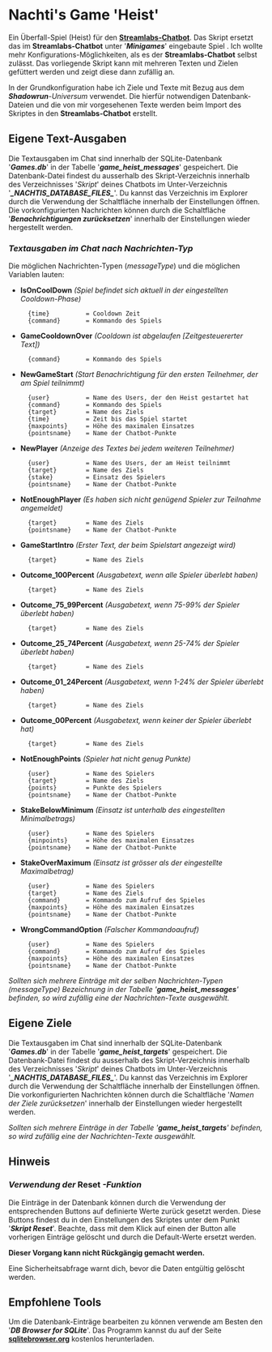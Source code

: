 # **Nachti's Game 'Heist'**

Ein Überfall-Spiel (Heist) für den **[Streamlabs-Chatbot](https://streamlabs.com/chatbot?l=de-DE)**. Das Skript ersetzt das im **Streamlabs-Chatbot** unter '***Minigames***' eingebaute Spiel . Ich wollte mehr Konfigurations-Möglichkeiten, als es der **Streamlabs-Chatbot** selbst zulässt. Das vorliegende Skript kann mit mehreren Texten und Zielen gefüttert werden und zeigt diese dann zufällig an.

In der Grundkonfiguration habe ich Ziele und Texte mit Bezug aus dem ***Shadowrun***-*Universum* verwendet. Die hierfür notwendigen Datenbank-Dateien und die von mir vorgesehenen Texte werden beim Import des Skriptes in den **Streamlabs-Chatbot** erstellt.


## **Eigene Text-Ausgaben**

Die Textausgaben im Chat sind innerhalb der SQLite-Datenbank '***Games.db***' in der Tabelle '***game_heist_messages***' gespeichert. Die Datenbank-Datei findest du ausserhalb des Skript-Verzeichnis innerhalb des Verzeichnisses '*Skript*' deines Chatbots im Unter-Verzeichnis '***\_NACHTIS_DATABASE_FILES\_***'. Du kannst das Verzeichnis im Explorer durch die Verwendung der Schaltfläche innerhalb der Einstellungen öffnen. Die vorkonfigurierten Nachrichten können durch die Schaltfläche '***Benachrichtigungen zurücksetzen***' innerhalb der Einstellungen wieder hergestellt werden.


### ***Textausgaben im Chat nach Nachrichten-Typ***

Die möglichen Nachrichten-Typen (*messageType*) und die möglichen Variablen lauten:


- **IsOnCoolDown** *(Spiel befindet sich aktuell in der eingestellten Cooldown-Phase)*
        
        {time}          = Cooldown Zeit
        {command}       = Kommando des Spiels


- **GameCooldownOver** *(Cooldown ist abgelaufen [Zeitgesteuererter Text])*
        
        {command}       = Kommando des Spiels


- **NewGameStart** *(Start Benachrichtigung für den ersten Teilnehmer, der am Spiel teilnimmt)*

        {user}          = Name des Users, der den Heist gestartet hat
        {command}       = Kommando des Spiels
        {target}        = Name des Ziels
        {time}          = Zeit bis das Spiel startet
        {maxpoints}     = Höhe des maximalen Einsatzes
        {pointsname}    = Name der Chatbot-Punkte


- **NewPlayer** *(Anzeige des Textes bei jedem weiteren Teilnehmer)*

        {user}          = Name des Users, der am Heist teilnimmt
        {target}        = Name des Ziels
        {stake}         = Einsatz des Spielers
        {pointsname}    = Name der Chatbot-Punkte


- **NotEnoughPlayer** *(Es haben sich nicht genügend Spieler zur Teilnahme angemeldet)*

        {target}        = Name des Ziels
        {pointsname}    = Name der Chatbot-Punkte


- **GameStartIntro** *(Erster Text, der beim Spielstart angezeigt wird)*

        {target}        = Name des Ziels


- **Outcome_100Percent** *(Ausgabetext, wenn alle Spieler überlebt haben)*

        {target}        = Name des Ziels


- **Outcome_75_99Percent** *(Ausgabetext, wenn 75-99% der Spieler überlebt haben)*
        
        {target}        = Name des Ziels


- **Outcome_25_74Percent** *(Ausgabetext, wenn 25-74% der Spieler überlebt haben)*
    
        {target}        = Name des Ziels


- **Outcome_01_24Percent** *(Ausgabetext, wenn 1-24% der Spieler überlebt haben)*
    
        {target}        = Name des Ziels


- **Outcome_00Percent** *(Ausgabetext, wenn keiner der Spieler überlebt hat)*
    
        {target}        = Name des Ziels


- **NotEnoughPoints** *(Spieler hat nicht genug Punkte)*

        {user}          = Name des Spielers
        {target}        = Name des Ziels
        {points}        = Punkte des Spielers
        {pointsname}    = Name der Chatbot-Punkte


- **StakeBelowMinimum** *(Einsatz ist unterhalb des eingestellten Minimalbetrags)*

        {user}          = Name des Spielers
        {minpoints}     = Höhe des maximalen Einsatzes
        {pointsname}    = Name der Chatbot-Punkte


- **StakeOverMaximum** *(Einsatz ist grösser als der eingestellte Maximalbetrag)*

        {user}          = Name des Spielers
        {target}        = Name des Ziels
        {command}       = Kommando zum Aufruf des Spieles
        {maxpoints}     = Höhe des maximalen Einsatzes
        {pointsname}    = Name der Chatbot-Punkte


- **WrongCommandOption** *(Falscher Kommandoaufruf)*

        {user}          = Name des Spielers
        {command}       = Kommando zum Aufruf des Spieles
        {maxpoints}     = Höhe des maximalen Einsatzes
        {pointsname}    = Name der Chatbot-Punkte



*Sollten sich mehrere Einträge mit der selben Nachrichten-Typen (*messageType*) Bezeichnung in der Tabelle '***game_heist_messages***' befinden, so wird zufällig eine der Nachrichten-Texte ausgewählt.*


## **Eigene Ziele**

Die Textausgaben im Chat sind innerhalb der SQLite-Datenbank '***Games.db***' in der Tabelle '***game_heist_targets***' gespeichert. Die Datenbank-Datei findest du ausserhalb des Skript-Verzeichnis innerhalb des Verzeichnisses '*Skript*' deines Chatbots im Unter-Verzeichnis '***\_NACHTIS_DATABASE_FILES\_***'. Du kannst das Verzeichnis im Explorer durch die Verwendung der Schaltfläche innerhalb der Einstellungen öffnen. Die vorkonfigurierten Nachrichten können durch die Schaltfläche '*Namen der Ziele zurücksetzen*' innerhalb der Einstellungen wieder hergestellt werden.

*Sollten sich mehrere Einträge in der Tabelle '****game_heist_targets****' befinden, so wird zufällig eine der Nachrichten-Texte ausgewählt.*


## **Hinweis**

### ***Verwendung der*** **Reset** ***-Funktion***

Die Einträge in der Datenbank können durch die Verwendung der entsprechenden Buttons auf definierte Werte zurück gesetzt werden. Diese Buttons findest du in den Einstellungen des Skriptes unter dem Punkt '***Skript Reset***'. Beachte, dass mit dem Klick auf einen der Button alle vorherigen Einträge gelöscht und durch die Default-Werte ersetzt werden. 

**Dieser Vorgang kann nicht Rückgängig gemacht werden.** 

Eine Sicherheitsabfrage warnt dich, bevor die Daten entgültig gelöscht werden.


## **Empfohlene Tools**

Um die Datenbank-Einträge bearbeiten zu können verwende am Besten den '***DB Browser for SQLite***'. Das Programm kannst du auf der Seite **[sqlitebrowser.org](https://sqlitebrowser.org/)** kostenlos herunterladen.